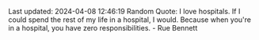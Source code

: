 Last updated: 2024-04-08 12:46:19
Random Quote: I love hospitals. If I could spend the rest of my life in a hospital, I would. Because when you're in a hospital, you have zero responsibilities. - Rue Bennett